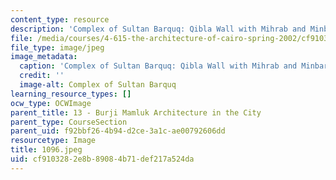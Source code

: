 ```yaml
---
content_type: resource
description: 'Complex of Sultan Barquq: Qibla Wall with Mihrab and Minbar.'
file: /media/courses/4-615-the-architecture-of-cairo-spring-2002/cf9103282e8b89084b71def217a524da_1096.jpeg
file_type: image/jpeg
image_metadata:
  caption: 'Complex of Sultan Barquq: Qibla Wall with Mihrab and Minbar.'
  credit: ''
  image-alt: Complex of Sultan Barquq
learning_resource_types: []
ocw_type: OCWImage
parent_title: 13 - Burji Mamluk Architecture in the City
parent_type: CourseSection
parent_uid: f92bbf26-4b94-d2ce-3a1c-ae00792606dd
resourcetype: Image
title: 1096.jpeg
uid: cf910328-2e8b-8908-4b71-def217a524da
---
```

